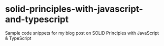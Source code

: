 # solid-principles-with-javascript-and-typescript
Sample code snippets for my blog post on SOLID Principles with JavaScript &amp; TypeScript

